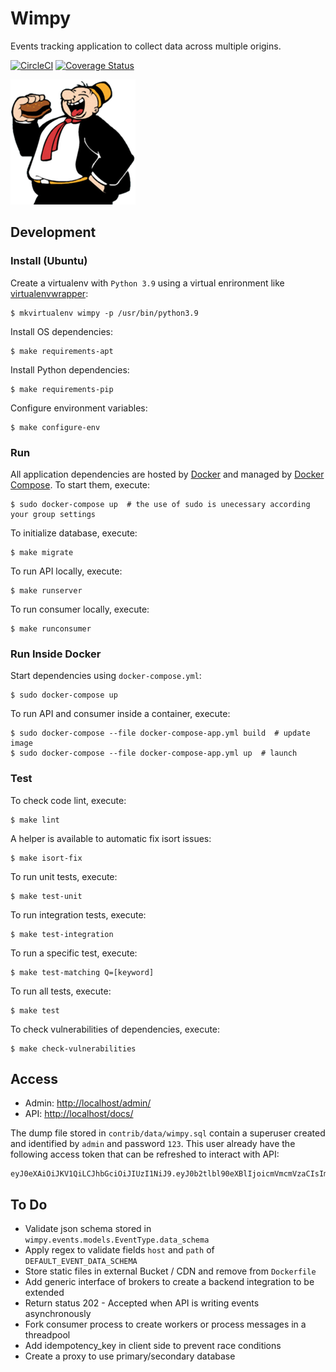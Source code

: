 # Wimpy

Events tracking application to collect data across multiple origins.

[![CircleCI](https://circleci.com/gh/luizrabachini/wimpy/tree/main.svg?style=svg)](https://circleci.com/gh/luizrabachini/wimpy/tree/main) [![Coverage Status](https://coveralls.io/repos/github/luizrabachini/wimpy/badge.svg?branch=main)](https://coveralls.io/github/luizrabachini/wimpy?branch=main)

[![Wimpy](docs/images/wimpy.png)](https://en.wikipedia.org/wiki/J._Wellington_Wimpy)


## Development

### Install (Ubuntu)

Create a virtualenv with `Python 3.9` using a virtual enrironment like [virtualenvwrapper](https://virtualenvwrapper.readthedocs.org/en/latest/):

    $ mkvirtualenv wimpy -p /usr/bin/python3.9

Install OS dependencies:

    $ make requirements-apt

Install Python dependencies:

    $ make requirements-pip

Configure environment variables:

    $ make configure-env


### Run

All application dependencies are hosted by [Docker](https://docs.docker.com/compose/install/) and managed by [Docker Compose](https://docs.docker.com/compose/install/#install-compose). To start them, execute:

    $ sudo docker-compose up  # the use of sudo is unecessary according your group settings

To initialize database, execute:

    $ make migrate

To run API locally, execute:

    $ make runserver

To run consumer locally, execute:

    $ make runconsumer


### Run Inside Docker

Start dependencies using `docker-compose.yml`:

    $ sudo docker-compose up

To run API and consumer inside a container, execute:

    $ sudo docker-compose --file docker-compose-app.yml build  # update image
    $ sudo docker-compose --file docker-compose-app.yml up  # launch


### Test

To check code lint, execute:

    $ make lint

A helper is available to automatic fix isort issues:

    $ make isort-fix

To run unit tests, execute:

    $ make test-unit

To run integration tests, execute:

    $ make test-integration

To run a specific test, execute:

    $ make test-matching Q=[keyword]

To run all tests, execute:

    $ make test

To check vulnerabilities of dependencies, execute:

    $ make check-vulnerabilities


## Access

- Admin: [http://localhost/admin/](http://localhost/admin/)
- API: [http://localhost/docs/](http://localhost/docs/)

The dump file stored in `contrib/data/wimpy.sql` contain a superuser created and identified by `admin` and password `123`. This user already have the following access token that can be refreshed to interact with API:

```
eyJ0eXAiOiJKV1QiLCJhbGciOiJIUzI1NiJ9.eyJ0b2tlbl90eXBlIjoicmVmcmVzaCIsImV4cCI6MTYzNTk4MjM0OCwiaWF0IjoxNjM1ODk1OTQ4LCJqdGkiOiIxZDFjMjc5YmUwN2M0OTg3YjQ1NTlkNjhkYzMyNWY1NSIsInVzZXJfaWQiOjF9.Y8emRZ3qtCJJApMX2gvtQ5zutZ21zrre2Sp75j4qIwY
```


## To Do

- Validate json schema stored in `wimpy.events.models.EventType.data_schema`
- Apply regex to validate fields `host` and `path` of `DEFAULT_EVENT_DATA_SCHEMA`
- Store static files in external Bucket / CDN and remove from `Dockerfile`
- Add generic interface of brokers to create a backend integration to be extended
- Return status 202 - Accepted when API is writing events asynchronously
- Fork consumer process to create workers or process messages in a threadpool
- Add idempotency_key in client side to prevent race conditions
- Create a proxy to use primary/secondary database  
